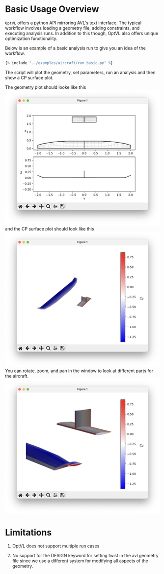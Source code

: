 # Basic Usage Overview

`OptVL` offers a python API mirroring AVL's text interface.
The typical workflow involves loading a geometry file, adding constraints, and executing analysis runs.
In addition to this though, OptVL also offers unique optimization functionality. 

Below is an example of a basic analysis run to give you an idea of the workflow. 

```python 
{% include "../examples/aircraft/run_basic.py" %}
```

The script will plot the geometry, set parameters, run an analysis and then show a CP surface plot.

The geometry plot should looke like this 
![aircraft geometry plot](figures/aircraft_geom.png)
and the CP surface plot should look like this
![aircraft cp](figures/aircraft_cp.png)
You can rotate, zoom, and pan in the window to look at different parts for the aircraft.
![aircraft cp view 2](figures/aircraft_cp_view2.png)

# Limitations
1. OptVL does not support multiple run cases
<!-- 2. There is no single precision version (8 digit output instead of 16 digits) of OptVL available for download
   - You could compile one yourself if you really need this -->
2. No support for the DESIGN keyword for setting twist in the avl geometry file since we use a different system for modifying all aspects of the geometry.
